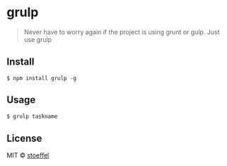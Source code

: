 # grulp

> Never have to worry again if the project is using grunt or gulp. Just use grulp


## Install

```
$ npm install grulp -g
```


## Usage

```bash
$ grulp taskname
```

## License

MIT © [stoeffel](http://schtoeffel.ch)
